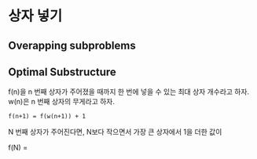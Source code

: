 #  상자 넣기 

## Overapping subproblems 



## Optimal Substructure


f(n)을 n 번째 상자가 주어졌을 때까지 한 번에 넣을 수 있는 최대 상자 개수라고 하자. 
w(n)은 n 번째 상자의 무게라고 하자. 

```
f(n+1) = f(w(n+1)) + 1
```

N 번째 상자가 주어진다면, N보다 작으면서 가장 큰 상자에서 1을 더한 값이 

f(N) = 